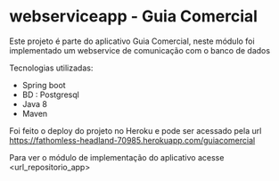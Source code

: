 # webserviceapp - Guia Comercial

Este projeto é parte do aplicativo Guia Comercial, neste módulo foi implementado um webservice de comunicação com o banco de dados


Tecnologias utilizadas:  
- Spring boot 
- BD : Postgresql 
- Java 8 
- Maven 

Foi feito o deploy do projeto no Heroku  e pode ser acessado 
pela url
https://fathomless-headland-70985.herokuapp.com/guiacomercial

Para ver o módulo de implementação do aplicativo acesse <url_repositorio_app> 
